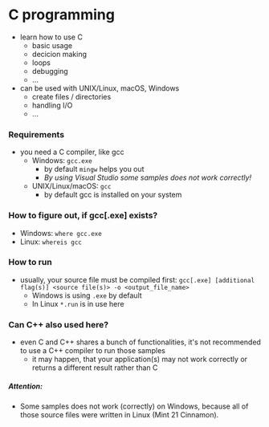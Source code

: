 #	C programming

- learn how to use C
    - basic usage
    - decicion making
    - loops
    - debugging
    - ...
- can be used with UNIX/Linux, macOS, Windows
    - create files / directories
    - handling I/O
    - ...

### Requirements
-   you need a C compiler, like gcc
    -   Windows: ```gcc.exe```
        -   by default `mingw` helps you out
        -   *By using Visual Studio some samples does not work correctly!*
    -   UNIX/Linux/macOS: ```gcc```
        -   by default gcc is installed on your system

### How to figure out, if gcc[.exe] exists?
-   Windows: ```where gcc.exe```
-   Linux: ```whereis gcc```

### How to run
-   usually, your source file must be compiled first: ```gcc[.exe] [additional flag(s)] <source file(s)> -o <output_file_name>```
    -   Windows is using `.exe` by default
    -   In Linux `*.run` is in use here

### Can C++ also used here?
-  even C and C++ shares a bunch of functionalities, it's not recommended to use a C++ compiler to run those samples
    -  it may happen, that your application(s) may not work correctly or returns a different result rather than C

##### Attention:
-   Some samples does not work (correctly) on Windows, because all of those source files were written in Linux (Mint 21 Cinnamon).